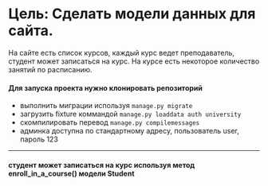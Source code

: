 # Цель: Сделать модели данных для сайта. 
На сайте есть список курсов, 
каждый курс ведет преподаватель, 
студент может записаться на курс. 
На курсе есть некоторое количество занятий по расписанию.


#### Для запуска проекта нужно клонировать репозиторий
* выполнить миграции используя `manage.py migrate`
* загрузить fixture коммандой `manage.py loaddata auth university`
* скомпилировать перевод `manage.py compilemessages`
* админка доступна по стандартному адресу, пользователь user, пароль 123
---
#### студент может записаться на курс используя метод enroll_in_a_course() модели Student